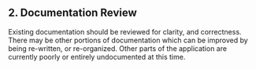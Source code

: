 ## 2.  Documentation Review

Existing documentation should be reviewed for clarity, and correctness.  There may be other portions of documentation which can be improved by being re-written, or re-organized.  Other parts of the application are currently poorly or entirely undocumented at this time.